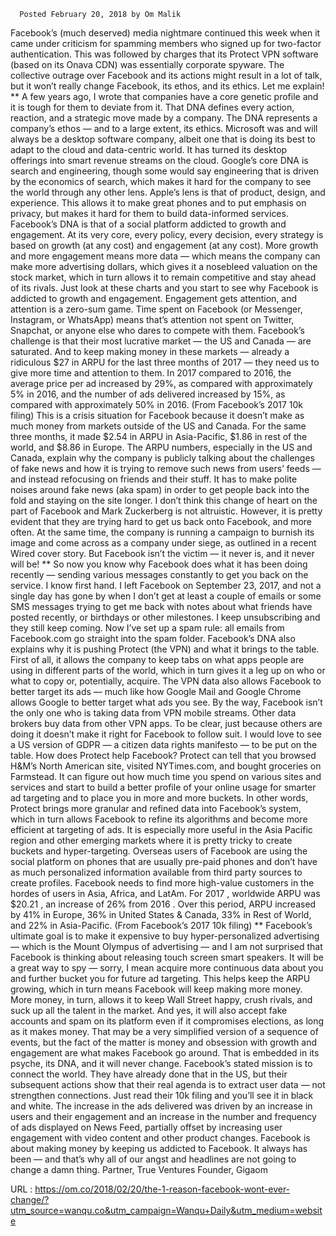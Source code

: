   

      Posted February 20, 2018 by Om Malik
 
   Facebook’s (much deserved) media nightmare continued this week when it came under criticism for spamming members who signed up for two-factor authentication. This was followed by charges that its Protect VPN software (based on its Onava CDN) was essentially corporate spyware. The collective outrage over Facebook and its actions might result in a lot of talk, but it won’t really change Facebook, its ethos, and its ethics. Let me explain! 
   ** 
   A few years ago, I wrote that companies have a core genetic profile and it is tough for them to deviate from it. That DNA defines every action, reaction, and a strategic move made by a company. The DNA represents a company’s ethos — and to a large extent, its ethics. Microsoft was and will always be a desktop software company, albeit one that is doing its best to adapt to the cloud and data-centric world. It has turned its desktop offerings into smart revenue streams on the cloud. 
   Google’s core DNA is search and engineering, though some would say engineering that is driven by the economics of search, which makes it hard for the company to see the world through any other lens. Apple’s lens is that of product, design, and experience. This allows it to make great phones and to put emphasis on privacy, but makes it hard for them to build data-informed services. 
   Facebook’s DNA is that of a social platform addicted to growth and engagement. At its very core, every policy, every decision, every strategy is based on growth (at any cost) and engagement (at any cost). More growth and more engagement means more data — which means the company can make more advertising dollars, which gives it a nosebleed valuation on the stock market, which in turn allows it to remain competitive and stay ahead of its rivals. 
   Just look at these charts and you start to see why Facebook is addicted to growth and engagement. Engagement gets attention, and attention is a zero-sum game. Time spent on Facebook (or Messenger, Instagram, or WhatsApp) means that’s attention not spent on Twitter, Snapchat, or anyone else who dares to compete with them. 
   Facebook’s challenge is that their most lucrative market — the US and Canada — are saturated. And to keep making money in these markets — already a ridiculous $27 in ARPU for the last three months of 2017 — they need us to give more time and attention to them. 
   In 2017 compared to 2016, the average price per ad increased by 29%, as compared with approximately 5% in 2016, and the number of ads delivered increased by 15%, as compared with approximately 50% in 2016. (From Facebook’s 2017 10k filing) 
   This is a crisis situation for Facebook because it doesn’t make as much money from markets outside of the US and Canada. For the same three months, it made $2.54 in ARPU in Asia-Pacific, $1.86 in rest of the world, and $8.86 in Europe. 
   The ARPU numbers, especially in the US and Canada, explain why the company is publicly talking about the challenges of fake news and how it is trying to remove such news from users’ feeds — and instead refocusing on friends and their stuff. It has to make polite noises around fake news (aka spam) in order to get people back into the fold and staying on the site longer. 
   I don’t think this change of heart on the part of Facebook and Mark Zuckerberg is not altruistic. However, it is pretty evident that they are trying hard to get us back onto Facebook, and more often. At the same time, the company is running a campaign to burnish its image and come across as a company under siege, as outlined in a recent Wired cover story. But Facebook isn’t the victim — it never is, and it never will be! 
   ** 
   So now you know why Facebook does what it has been doing recently — sending various messages constantly to get you back on the service. I know first hand. I left Facebook on September 23, 2017, and not a single day has gone by when I don’t get at least a couple of emails or some SMS messages trying to get me back with notes about what friends have posted recently, or birthdays or other milestones. I keep unsubscribing and they still keep coming. Now I’ve set up a spam rule: all emails from Facebook.com go straight into the spam folder. 
   Facebook’s DNA also explains why it is pushing Protect (the VPN) and what it brings to the table. First of all, it allows the company to keep tabs on what apps people are using in different parts of the world, which in turn gives it a leg up on who or what to copy or, potentially, acquire. 
   The VPN data also allows Facebook to better target its ads — much like how Google Mail and Google Chrome allows Google to better target what ads you see. By the way, Facebook isn’t the only one who is taking data from VPN mobile streams. Other data brokers buy data from other VPN apps. To be clear, just because others are doing it doesn’t make it right for Facebook to follow suit. I would love to see a US version of GDPR — a citizen data rights manifesto — to be put on the table. 
   How does Protect help Facebook? 
   Protect can tell that you browsed H&M’s North American site, visited NYTimes.com, and bought groceries on Farmstead. It can figure out how much time you spend on various sites and services and start to build a better profile of your online usage for smarter ad targeting and to place you in more and more buckets. 
   In other words, Protect brings more granular and refined data into Facebook’s system, which in turn allows Facebook to refine its algorithms and become more efficient at targeting of ads. It is especially more useful in the Asia Pacific region and other emerging markets where it is pretty tricky to create buckets and hyper-targeting. Overseas users of Facebook are using the social platform on phones that are usually pre-paid phones and don’t have as much personalized information available from third party sources to create profiles. Facebook needs to find more high-value customers in the hordes of users in Asia, Africa, and LatAm. 
   For 2017 , worldwide ARPU was $20.21 , an increase of 26% from 2016 . Over this period, ARPU increased by 41% in Europe, 36% in United States & Canada, 33% in Rest of World, and 22% in Asia-Pacific. (From Facebook’s 2017 10k filing) 
   ** 
   Facebook’s ultimate goal is to make it expensive to buy hyper-personalized advertising — which is the Mount Olympus of advertising — and I am not surprised that Facebook is thinking about releasing touch screen smart speakers. It will be a great way to spy — sorry, I mean acquire more continuous data about you and further bucket you for future ad targeting. 
   This helps keep the ARPU growing, which in turn means Facebook will keep making more money. More money, in turn, allows it to keep Wall Street happy, crush rivals, and suck up all the talent in the market. And yes, it will also accept fake accounts and spam on its platform even if it compromises elections, as long as it makes money. 
   That may be a very simplified version of a sequence of events, but the fact of the matter is money and obsession with growth and engagement are what makes Facebook go around. That is embedded in its psyche, its DNA, and it will never change. 
   Facebook’s stated mission is to connect the world. They have already done that in the US, but their subsequent actions show that their real agenda is to extract user data — not strengthen connections. Just read their 10k filing and you’ll see it in black and white. 
   The increase in the ads delivered was driven by an increase in users and their engagement and an increase in the number and frequency of ads displayed on News Feed, partially offset by increasing user engagement with video content and other product changes. 
   Facebook is about making money by keeping us addicted to Facebook. It always has been — and that’s why all of our angst and headlines are not going to change a damn thing. 
   Partner, True Ventures Founder, Gigaom 
  
 URL : https://om.co/2018/02/20/the-1-reason-facebook-wont-ever-change/?utm_source=wanqu.co&utm_campaign=Wanqu+Daily&utm_medium=website